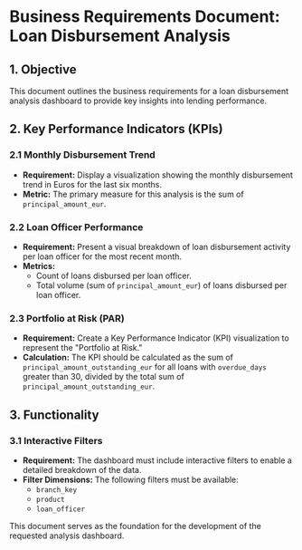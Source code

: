 # Business Requirements Document: Loan Disbursement Analysis

## 1. Objective

This document outlines the business requirements for a loan disbursement analysis dashboard to provide key insights into lending performance.

## 2. Key Performance Indicators (KPIs)

### 2.1 Monthly Disbursement Trend

- **Requirement:** Display a visualization showing the monthly disbursement trend in Euros for the last six months.
- **Metric:** The primary measure for this analysis is the sum of `principal_amount_eur`.

### 2.2 Loan Officer Performance

- **Requirement:** Present a visual breakdown of loan disbursement activity per loan officer for the most recent month.
- **Metrics:**
  - Count of loans disbursed per loan officer.
  - Total volume (sum of `principal_amount_eur`) of loans disbursed per loan officer.

### 2.3 Portfolio at Risk (PAR)

- **Requirement:** Create a Key Performance Indicator (KPI) visualization to represent the "Portfolio at Risk."
- **Calculation:** The KPI should be calculated as the sum of `principal_amount_outstanding_eur` for all loans with `overdue_days` greater than 30, divided by the total sum of `principal_amount_outstanding_eur`.

## 3. Functionality

### 3.1 Interactive Filters

- **Requirement:** The dashboard must include interactive filters to enable a detailed breakdown of the data.
- **Filter Dimensions:** The following filters must be available:
  - `branch_key`
  - `product`
  - `loan_officer`

This document serves as the foundation for the development of the requested analysis dashboard.
